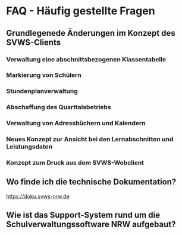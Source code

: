 # FAQ - Häufig gestellte Fragen

## Grundlegenede Änderungen im Konzept des SVWS-Clients

### Verwaltung eine abschnittsbezogenen Klassentabelle

### Markierung von Schülern

### Stundenplanverwaltung

### Abschaffung des Quarttalsbetriebs

### Verwaltung von Adressbüchern und Kalendern

### Neues Konzept zur Ansicht bei den Lernabschnitten und Leistungsdaten

### Konzept zum Druck aus dem SVWS-Webclient

## Wo finde ich die technische Dokumentation?

https://doku.svws-nrw.de

## Wie ist das Support-System rund um die Schulverwaltungssoftware NRW aufgebaut?

